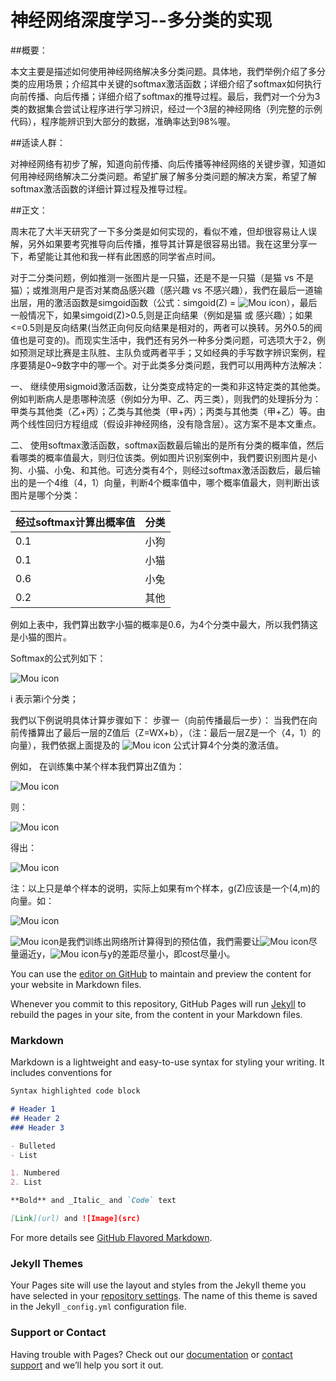 # 神经网络深度学习--多分类的实现 

##概要：

本文主要是描述如何使用神经网络解决多分类问题。具体地，我們举例介绍了多分类的应用场景；介绍其中关键的softmax激活函数；详细介绍了softmax如何执行向前传播、向后传播；详细介绍了softmax的推导过程。最后，我們对一个分为3类的数据集合尝试让程序进行学习辨识，经过一个3层的神经网络（列完整的示例代码），程序能辨识到大部分的数据，准确率达到98%喔。

##适读人群：

对神经网络有初步了解，知道向前传播、向后传播等神经网络的关键步骤，知道如何用神经网络解决二分类问题。希望扩展了解多分类问题的解决方案，希望了解softmax激活函数的详细计算过程及推导过程。

##正文：



周末花了大半天研究了一下多分类是如何实现的，看似不难，但却很容易让人误解，另外如果要考究推导向后传播，推导其计算是很容易出错。我在这里分享一下，希望能让其他和我一样有此困惑的同学省点时间。

对于二分类问题，例如推测一张图片是一只猫，还是不是一只猫（是猫 vs 不是猫）；或推测用户是否对某商品感兴趣（感兴趣 vs 不感兴趣），我們在最后一道输出层，用的激活函数是simgoid函数（公式：simgoid(Z) =  ![Mou icon](https://raw.githubusercontent.com/jayliangdl/jayliangdl.github.io/master/softmax_sigmoid.PNG)），最后一般情况下，如果simgoid(Z)>0.5,则是正向结果（例如是猫 或 感兴趣）；如果<=0.5则是反向结果(当然正向何反向结果是相对的，两者可以换转。另外0.5的阀值也是可变的)。而现实生活中，我們还有另外一种多分类问题，可选项大于2，例如预测足球比赛是主队胜、主队负或两者平手；又如经典的手写数字辨识案例，程序要猜是0~9数字中的哪一个。对于此类多分类问题，我們可以用两种方法解决：

一、	继续使用sigmoid激活函数，让分类变成特定的一类和非这特定类的其他类。例如判断病人是患哪种流感（例如分为甲、乙、丙三类），则我們的处理拆分为：甲类与其他类（乙+丙）；乙类与其他类（甲+丙）；丙类与其他类（甲+乙）等。由两个线性回归方程组成（假设非神经网络，没有隐含层）。这方案不是本文重点。

二、	使用softmax激活函数，softmax函数最后输出的是所有分类的概率值，然后看哪类的概率值最大，则归位该类。例如图片识别案例中，我們要识别图片是小狗、小猫、小兔、和其他。可选分类有4个，则经过softmax激活函数后，最后输出的是一个4维（4，1）向量，判断4个概率值中，哪个概率值最大，则判断出该图片是哪个分类：


| 经过softmax计算出概率值 |分类| 
| - | - | 
| 0.1 | 小狗 | 
| 0.1 | 小猫 | 
| 0.6 | 小兔 |
| 0.2 | 其他 |

例如上表中，我們算出数字小猫的概率是0.6，为4个分类中最大，所以我們猜这是小猫的图片。


Softmax的公式列如下：

![Mou icon](https://raw.githubusercontent.com/jayliangdl/jayliangdl.github.io/master/softmax_softmax.PNG)

i 表示第i个分类；


我們以下例说明具体计算步骤如下：
步骤一（向前传播最后一步）：
当我們在向前传播算出了最后一层的Z值后（Z=WX+b），（注：最后一层Z是一个（4，1）的向量），我們依据上面提及的
![Mou icon](https://raw.githubusercontent.com/jayliangdl/jayliangdl.github.io/master/softmax_softmax2.PNG)
公式计算4个分类的激活值。

例如，
在训练集中某个样本我們算出Z值为：

![Mou icon](https://raw.githubusercontent.com/jayliangdl/jayliangdl.github.io/master/sample1.PNG)

则：

![Mou icon](https://raw.githubusercontent.com/jayliangdl/jayliangdl.github.io/master/softmax_softmax3.PNG)

得出：

![Mou icon](https://raw.githubusercontent.com/jayliangdl/jayliangdl.github.io/master/sample2.PNG)


注：以上只是单个样本的说明，实际上如果有m个样本，g(Z)应该是一个(4,m)的向量。如：

![Mou icon](https://raw.githubusercontent.com/jayliangdl/jayliangdl.github.io/master/sample3.PNG)

![Mou icon](https://raw.githubusercontent.com/jayliangdl/jayliangdl.github.io/master/y_hat.PNG)是我們训练出网络所计算得到的预估值，我們需要让![Mou icon](https://raw.githubusercontent.com/jayliangdl/jayliangdl.github.io/master/y_hat.PNG)尽量逼近y，![Mou icon](https://raw.githubusercontent.com/jayliangdl/jayliangdl.github.io/master/y_hat.PNG)与y的差距尽量小，即cost尽量小。





You can use the [editor on GitHub](https://github.com/jayliangdl/deep_learn/edit/master/index.md) to maintain and preview the content for your website in Markdown files.

Whenever you commit to this repository, GitHub Pages will run [Jekyll](https://jekyllrb.com/) to rebuild the pages in your site, from the content in your Markdown files.

### Markdown

Markdown is a lightweight and easy-to-use syntax for styling your writing. It includes conventions for

```markdown
Syntax highlighted code block

# Header 1
## Header 2
### Header 3

- Bulleted
- List

1. Numbered
2. List

**Bold** and _Italic_ and `Code` text

[Link](url) and ![Image](src)
```

For more details see [GitHub Flavored Markdown](https://guides.github.com/features/mastering-markdown/).

### Jekyll Themes

Your Pages site will use the layout and styles from the Jekyll theme you have selected in your [repository settings](https://github.com/jayliangdl/deep_learn/settings). The name of this theme is saved in the Jekyll `_config.yml` configuration file.

### Support or Contact

Having trouble with Pages? Check out our [documentation](https://help.github.com/categories/github-pages-basics/) or [contact support](https://github.com/contact) and we’ll help you sort it out.
